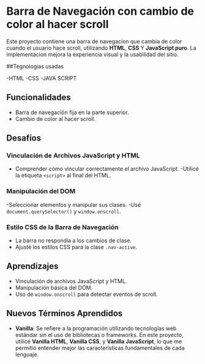 # Barra de Navegación con cambio de color al hacer scroll

Este proyecto contiene una barra de navegacion que cambia de color cuando el usuario hace scroll, utilizando **HTML**, **CSS** Y **JavaScript puro**.
La implementacion mejora la experiencia visual y la usabilidad del sitio.

##Tegnologias usadas

-HTML
-CSS
-JAVA SCRIPT

## Funcionalidades

- Barra de navegación fija en la parte superior.
- Cambio de color al hacer scroll.

## Desafíos

### Vinculación de Archivos JavaScript y HTML
- Comprender cómo vincular correctamente el archivo JavaScript.
  -Utilicé la etiqueta `<script>` al final del HTML.

### Manipulación del DOM
-Seleccionar elementos y manipular sus clases.
-Usé `document.querySelector()` y `window.onscroll`.

### Estilo CSS de la Barra de Navegación
- La barra no respondía a los cambios de clase.
- Ajusté los estilos CSS para la clase `.nav-active`.

## Aprendizajes

- Vinculación de archivos JavaScript y HTML.
- Manipulación básica del DOM.
- Uso de `window.onscroll` para detectar eventos de scroll.

## Nuevos Términos Aprendidos

- **Vanilla**: Se refiere a la programación utilizando tecnologías web estándar sin el uso de bibliotecas o frameworks. En este proyecto, utilicé **Vanilla HTML**, **Vanilla CSS**, y **Vanilla JavaScript**, lo que me permitió entender mejor las características fundamentales de cada lenguaje.
